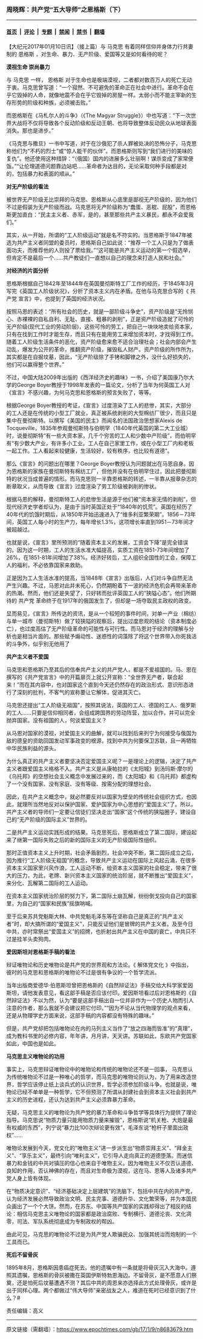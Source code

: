 ### 周晓辉：共产党“五大导师”之恩格斯（下）

---

#### [首页](../../../..?n8683679) &nbsp;|&nbsp; [评论](../../../../../epoch-comment?n8683679) &nbsp;|&nbsp; [专题](../../../../../epoch-special?n8683679) &nbsp;|&nbsp; [禁闻](../../../../../epoch-news?n8683679) &nbsp;|&nbsp; [禁书](../../../../../books?n8683679) &nbsp;|&nbsp; [翻墙](https://github.com/gfw-breaker/nogfw/blob/master/README.md?n8683679)


<div class="post_content" id="artbody" itemprop="articleBody">
 <!-- article content begin -->
 <p>
  【大纪元2017年01月10日讯】（接上篇）与
  <ok href="https://www.epochtimes.com/gb/tag/%E9%A9%AC%E5%85%8B%E6%80%9D.html">
   马克思
  </ok>
  有着同样信仰并身体力行共妻制的
  <ok href="https://www.epochtimes.com/gb/tag/%E6%81%A9%E6%A0%BC%E6%96%AF.html">
   恩格斯
  </ok>
  ，对生命、暴力、无产阶级、爱国等又是如何看待的呢？
 </p>
 <p>
  <strong>
   漠视生命
  </strong>
  <strong>
  </strong>
  <strong>
   崇尚暴力
  </strong>
 </p>
 <p>
  与
  <ok href="https://www.epochtimes.com/gb/tag/%E9%A9%AC%E5%85%8B%E6%80%9D.html">
   马克思
  </ok>
  一样，
  <ok href="https://www.epochtimes.com/gb/tag/%E6%81%A9%E6%A0%BC%E6%96%AF.html">
   恩格斯
  </ok>
  对于生命也是极端漠视，二者都对数百万人的死亡无动于衷。马克思曾写道：“一个寂然、不可避免的革命正在社会中进行。革命不会在乎它毁掉的人命，就像地震不会在乎它毁掉的房屋一样。太弱小而不能主宰新的生存形势的阶级和种族，必须被击败。”
 </p>
 <p>
  而恩格斯在《马札尔人的斗争》（《The Magyar Struggle》）中也写道：“下一次世界大战将不仅将导致各个反动阶级和反动王朝、也将导致整体反动民众从地球表面消失。那也是进步。”
 </p>
 <p>
  《马克思与撒旦》一书中写道，对于在沙俄犯了杀人罪被处决的恐怖分子，马克思称他们为“不朽的烈士”或“惊人能干的伙伴”。而恩格斯则写到“我们进行的美味的复仇”。他还使用这种措辞：“（俄国）国内的进展多么壮丽啊！谋杀变成了家常便饭。”“让伦理道德问题靠边站吧……革命者为达目的，无论采取何种手段都是对的，包括暴力和表面的顺从。”
 </p>
 <p>
  <strong>
   对无产阶级的看法
  </strong>
 </p>
 <p>
  被世界无产阶级无比崇拜的马克思、恩格斯从心底里是鄙视无产阶级的，因为他们不过是假装为无产阶级而战。马克思将无产阶级称为“蠢蛋、恶棍、屁股”，而恩格斯更加直白：“民主主义者、赤军，是的，甚至那些共产主义暴民，都永不会爱我们。”
 </p>
 <p>
  其实，从一开始，所谓的“工人阶级运动”就是名不符实的。当恩格斯于1847年被选为共产主义者同盟的委员时，恩格斯自己如此说：“推荐一个工人只是为了做表面功夫，而推荐他的人则投了票给我。”“这可能是共产主义运动的第一个假选举，但肯定不是最后一个……共产教徒们一直想以自己的理念来打造人民和社会。”
 </p>
 <p>
  <strong>
   对经济的片面分析
  </strong>
 </p>
 <p>
  恩格斯根据自己1842年至1844年在英国曼彻斯特工厂工作的经历，于1845年3月写完《英国工人阶级状况》，分析了资本主义内在矛盾。在他与马克思合写的《
  <ok href="https://www.epochtimes.com/gb/tag/%E5%85%B1%E4%BA%A7%E5%85%9A.html">
   共产党
  </ok>
  宣言》中，也提到了英国的经济状况。
 </p>
 <p>
  按照马恩的表述：“所有社会的历史，就是一部阶级斗争史”，资产阶级是“无怜悯心、赤裸裸的自私自利、无耻、直接、粗暴的剥削”，正是资产阶级造就了可怜的无产阶级(现代工业的劳动阶层)，这些可怜的劳工，把自己一块块地卖给资本家，只有在找到工作时才能生存，而且只有在能用劳工来增加资本时，才找得到工作。随着工人阶级生活条件的恶化，资产阶级愈来愈不适合治理社会；社会内部会产生动乱，爆发为公开的革命，推翻资产阶级，摧毁私人财产。资产阶级的所作所为，其实都是在自掘坟墓，因此，“无产阶级除了手铐和脚镣之外，没什么好损失的，他们可以赢得整个世界。”
 </p>
 <p>
  不过，中国大陆2009年出版的《西洋经济史的趣味》一书，介绍了美国康乃尔大学的George Boyer教授于1998年发表的一篇论文，分析了当年为何英国工人对《宣言》不感兴趣，为何马克思和恩格斯的预言失败了，等等。
 </p>
 <p>
  根据George Boyer教授的考证，《宣言》过度渲染了工人的悲惨，其实，大部分的工人还是在传统的小型工厂就业，真正被系统剥削的大型棉纺厂很少，而且只是集中在曼彻斯特。以撰写《美国的民主》而闻名的法国政治思想家Alexis de Tocqueville，1835年参观曼彻斯特与伯明罕（1840年代英国的第二大工业城）时，说曼彻斯特“有一些大资本家，几千个穷苦的工人和少数中产阶级”，而伯明罕有“有少数大产业，有许多小工业。工人在自己家里工作，或在小型工厂内和老板一起工作。工人看起来较健康，生活较好，较有秩序，也比较有道德”。
 </p>
 <p>
  那么《宣言》的问题出在哪里？George Boyer教授认为问题就出在马恩自身。因为恩格斯的家族在曼彻斯特有棉纺工厂，但他并没有在伯明罕住过，因此把曼彻斯特的状况当成普遍的情形。而马克思则一半靠恩格斯的转述，一半靠从报章杂志的断章取义，从而导致《宣言》过度渲染了劳工阶级被剥削的惨状。
 </p>
 <p>
  根据马恩的解释，曼彻斯特工人的悲惨生活是源于他们被“资本家无情的剥削”，但现代经济史学者却认为，是由于当时英国正处于“1840年的饥荒”。英国在经历了40年代的饥饿时期后，从1850年开始迅速进入了“维多利亚繁荣期”。1856－73年间，英国工人每小时的生产力，每年增长1.3%，这项增长率直到1951－73年间才被超越过。
 </p>
 <p>
  也就是说，《宣言》里所预测的“随着资本主义的发展，工资会下降”是完全错误的。因为这一时期，工人的生活水准大幅提高，实质工资在1851-73年间增加了26%，在1851-81年间增加了38%。经济好转后，工人组织全国性的工会，保障工人的福利，不必依靠国家来救助。
 </p>
 <p>
  正是因为工人生活水准的提高，当1848年《宣言》出版后，人们对斗争自然无法产生兴趣。不过，马恩对此并未死心，仍然期盼着下一波的经济危机会再带来革命的热潮。然而，他们还是失望了，只好转而批评英国工人的“狭隘心态”。他们所期待的
  <ok href="https://www.epochtimes.com/gb/tag/%E5%85%B1%E4%BA%A7%E5%85%9A.html">
   共产党
  </ok>
  革命终于在1917年的俄国发生了，但却是一场夺取民主政权的政变。
 </p>
 <p>
  显而易见，《宣言》所传达的资讯，是从一个较短的事件时间，对单一产业（棉纺）与单一城市（曼彻斯特）做了较狭隘的观察后，提出过度悲观的结论（资本制度必亡），也过度高估了无产阶级革命的可能性与可行性。而马恩对于经济的理解与分析也是相当片面的。那些赋予煽动性、迷惑性的词藻除了将这个世界带入你死我活的斗争外，似乎别无他用了
 </p>
 <p>
  <strong>
   共产主义者不爱国
  </strong>
 </p>
 <p>
  马克思和恩格斯乃至其后的信奉共产主义的共产党人，都是不爱祖国的。马、恩在撰写的《共产党宣言》中的开篇扉页上就公开宣称：“全世界无产者，联合起来！”而在其内容中，也对国家这个直到今天还仍然存在的政治形式、意识形态进行了深刻的批判，不客气的宣称要让它解体，促进其灭亡。
 </p>
 <p>
  马克思还提出“工人阶级无祖国”，按照其说法，英国的工人、德国的工人、俄罗斯的工人……只要是信仰相同者，会组成跨国界的劳动阵营，加以合作，并可以完全抛弃国家。没有祖国的人，何谈爱国主义？
 </p>
 <p>
  从马恩对国家的漠视，对爱国主义的曲解，就可以找到后来列宁为何接受与俄国为敌的德皇的资助回国发动军事政变的根源，找到中共为何要保卫苏联，且一再牺牲中华民族利益的源头。
 </p>
 <p>
  为什么真正的共产主义者要坚决否定爱国主义呢？一是理论上的逻辑，决定了共产主义者跟爱国主义格格不入。共产主义是从康帕拉的《太阳城》到汤玛斯‧摩尔的《乌托邦》的空想社会主义概念中发展过来的，而《太阳城》和《乌托邦》都虚构了一个没有国家、没有家庭、没有等级、按需分配的理想社会。
 </p>
 <p>
  因此，在共产主义概念中，就必然要反对以国家为壁垒的传统社会组织方式，也因此，就理所当然地反对以保护国家、爱护国家为中心思想的“爱国主义”了。所以，共产主义者的导师们一定要让信徒们坚决走出“国家”这个传统的狭隘圈子，建设自己的“无产阶级的国际主义”世界的。
 </p>
 <p>
  二是共产主义运动实践形成的结果。马克思死后，恩格斯成立了第二国际，建设起来了继第一国际失败之后的新的国际主义的无产阶级国际性组织。
 </p>
 <p>
  那时正值资本主义上升时期，社会矛盾剧烈，社会冲突不断，第二国际成立之后，因为推行“工人阶级无祖国”的概念，导致共产主义运动在国际上风起云涌，在很多资本主义国家里兴风作浪，工人运动不断，给资本主义国家的社会稳定，带来了很大的压力，为此，老牌、新兴资本主义国家的统治阶层，就不断推出“爱国主义”，来分化、瓦解第二国际的工人运动。
 </p>
 <p>
  在资本主义国家统治阶层的努力下，第二国际土崩瓦解，纷纷倒戈投向自己的国家里，为自己的“国家和民族”摇旗呐喊。
 </p>
 <p>
  至于后来苏共党魁斯大林、中共党魁毛泽东等在坚称自己是真正的“共产主义者”时，却大搞所谓的“爱国主义”，只能反证他们是冒牌的共产主义者。及至今日中共，亦时常祭出“爱国主义”的招牌，也折射出共产主义在中国的衰亡，中共只不过是挂羊头卖狗肉。
 </p>
 <p>
  <strong>
   爱因斯坦对恩格斯手稿的看法
  </strong>
 </p>
 <p>
  辩证唯物论和历史唯物论是共产党的世界观和方法论。《
  <ok href="https://www.epochtimes.com/gb/tag/%E8%A7%A3%E4%BD%93%E5%85%9A%E6%96%87%E5%8C%96.html">
   解体党文化
  </ok>
  》中指出，彼时的马克思和恩格斯的唯物论不过是很有争议的一个哲学流派。
 </p>
 <p>
  当年出版商爱德华‧伯恩斯坦曾把恩格斯的《自然辩证法》手稿交给大科学家爱因斯坦，请他发表意见，看这部手稿是否应该付印。爱因斯坦看过后对恩格斯的《自然辩证法》不以为然，认为“要是这部手稿出自一位并非作为一个历史人物而引人注意的作者，那么我就不会建议把它付印。”“因为不论从当代物理学的观点来看，还是从物理学史方面来说，这部手稿的内容都没有特殊的趣味。”
 </p>
 <p>
  但是，共产党却把包括唯物论在内的马列主义当作了“放之四海而皆准”的“真理”，成为教科书里的必修内容，年年讲，月月讲，天天讲。苏联如此，东欧共产党国家如此，中国也是如此。
 </p>
 <p>
  <strong>
   马克思主义唯物论的功用
  </strong>
 </p>
 <p>
  事实上，马克思辩证唯物论中的唯物论和传统的唯物论还不是一回事， 马克思认为传统唯物论不过是一种唯心的哲学，而马克思的唯物论则认为，为了用来改造世界，哲学应该停止纸上谈兵式的认识世界，哲学必须参加阶级斗争。也就是说，唯物论已经不单单是一种哲学，它不但预测了所谓从封建社会到资本主义社会到共产主义的历史进程，还认为达到共产主义必须靠暴力革命。
 </p>
 <p>
  无疑，马克思主义的唯物论为共产党的暴力革命和斗争哲学等具体行为提供了理论指导。马克思说“物质力量只能用物质力量来摧毁”，恩格斯说“机关枪、大炮是最有权威的东西”，列宁说“暴力比100次辩论更有效”，毛泽东说“枪杆子里面出政权”……
 </p>
 <p>
  唯物论发展到今天，党文化的“唯物主义”进一步派生出“物质崇拜主义”、“拜金主义”、“享乐主义”，最终引向“唯利主义”，它引导人走向真正的道德堕落。而迷信暴力和金钱的中共对镇压的信心也来自于唯物主义。因为唯物主义不仅否认道德、良知的作用，否认神佛的存在，而且对生命极为漠视，这在马、恩等人及诸多共产党人身上皆有体现。
 </p>
 <p>
  在“物质决定意识”、“经济基础决定上层建筑”的洗脑下，包括中共在内的共产党，认为经济发展必然导致政治文明、民主完事、道德升华、文化繁荣等，并为本国民众画出了一个个大饼。然而，在苏东、中国等共产国家的实践却得出了相反的结论：相信马克思主义唯物论的国家都是政治腐败、专制横行、道德沦丧、文化凋零，司法、军队系统彻底成为专制政权的帮凶。
 </p>
 <p>
  由此可见，马克思的唯物论不过是为共产党人欺骗民众、加强其统治而炮制的一个工具而已。
 </p>
 <p>
  <strong>
   死后不留骨灰
   <br/>
  </strong>
 </p>
 <p>
  1895年8月，恩格斯因患癌症死去。他的遗嘱中有一条就是将骨灰沉入大海中。遵照其遗嘱，恩格斯的骨灰被撒在英国伊斯特勃恩海边。不留骨灰，是不愿意人们祭奠，还是怕死后坟墓遭遇不测？其后中共的周恩来亦选择此方式处理骨灰，或许是出于同样心理。两个都做过“伟大导师”亲密战友之人，难道在死时已经意识到了什么？#
 </p>
 <p>
  责任编辑：高义
 </p>
 <!-- article content end -->
 <div id="below_article_ad">
 </div>
</div>


---

原文链接（需翻墙）：https://www.epochtimes.com/gb/17/1/9/n8683679.htm